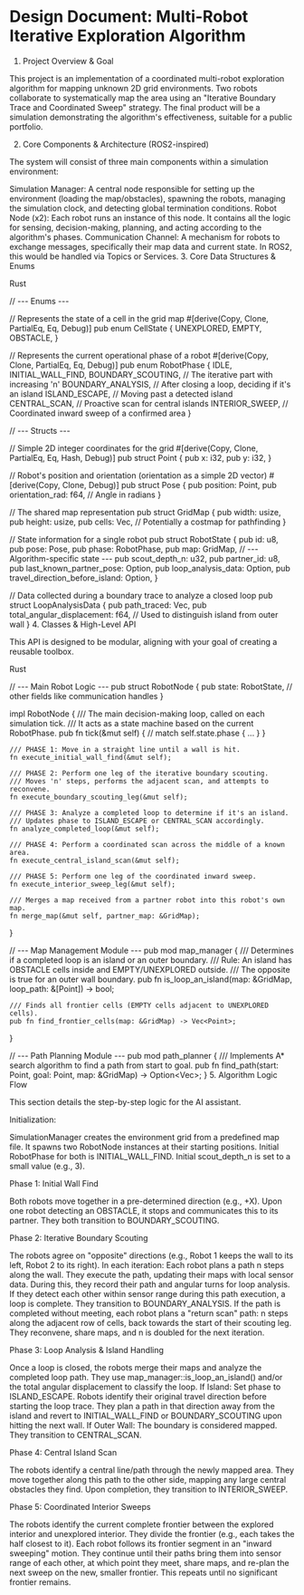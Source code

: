 # Design Document: Multi-Robot Iterative Exploration Algorithm

1. Project Overview & Goal

This project is an implementation of a coordinated multi-robot exploration algorithm for mapping unknown 2D grid environments. Two robots collaborate to systematically map the area using an "Iterative Boundary Trace and Coordinated Sweep" strategy. The final product will be a simulation demonstrating the algorithm's effectiveness, suitable for a public portfolio.

2. Core Components & Architecture (ROS2-inspired)

The system will consist of three main components within a simulation environment:

Simulation Manager: A central node responsible for setting up the environment (loading the map/obstacles), spawning the robots, managing the simulation clock, and detecting global termination conditions.
Robot Node (x2): Each robot runs an instance of this node. It contains all the logic for sensing, decision-making, planning, and acting according to the algorithm's phases.
Communication Channel: A mechanism for robots to exchange messages, specifically their map data and current state. In ROS2, this would be handled via Topics or Services.
3. Core Data Structures & Enums

Rust

// --- Enums ---

// Represents the state of a cell in the grid map
#[derive(Copy, Clone, PartialEq, Eq, Debug)]
pub enum CellState {
    UNEXPLORED,
    EMPTY,
    OBSTACLE,
}

// Represents the current operational phase of a robot
#[derive(Copy, Clone, PartialEq, Eq, Debug)]
pub enum RobotPhase {
    IDLE,
    INITIAL_WALL_FIND,
    BOUNDARY_SCOUTING, // The iterative part with increasing 'n'
    BOUNDARY_ANALYSIS, // After closing a loop, deciding if it's an island
    ISLAND_ESCAPE,     // Moving past a detected island
    CENTRAL_SCAN,      // Proactive scan for central islands
    INTERIOR_SWEEP,    // Coordinated inward sweep of a confirmed area
}

// --- Structs ---

// Simple 2D integer coordinates for the grid
#[derive(Copy, Clone, PartialEq, Eq, Hash, Debug)]
pub struct Point {
    pub x: i32,
    pub y: i32,
}

// Robot's position and orientation (orientation as a simple 2D vector)
#[derive(Copy, Clone, Debug)]
pub struct Pose {
    pub position: Point,
    pub orientation_rad: f64, // Angle in radians
}

// The shared map representation
pub struct GridMap {
    pub width: usize,
    pub height: usize,
    pub cells: Vec<CellState>,
    // Potentially a costmap for pathfinding
}

// State information for a single robot
pub struct RobotState {
    pub id: u8,
    pub pose: Pose,
    pub phase: RobotPhase,
    pub map: GridMap,
    // --- Algorithm-specific state ---
    pub scout_depth_n: u32,
    pub partner_id: u8,
    pub last_known_partner_pose: Option<Pose>,
    pub loop_analysis_data: Option<LoopAnalysisData>,
    pub travel_direction_before_island: Option<f64>,
}

// Data collected during a boundary trace to analyze a closed loop
pub struct LoopAnalysisData {
    pub path_traced: Vec<Point>,
    pub total_angular_displacement: f64, // Used to distinguish island from outer wall
}
4. Classes & High-Level API

This API is designed to be modular, aligning with your goal of creating a reusable toolbox.

Rust

// --- Main Robot Logic ---
pub struct RobotNode {
    pub state: RobotState,
    // other fields like communication handles
}

impl RobotNode {
    /// The main decision-making loop, called on each simulation tick.
    /// It acts as a state machine based on the current RobotPhase.
    pub fn tick(&mut self) {
        // match self.state.phase { ... }
    }

    /// PHASE 1: Move in a straight line until a wall is hit.
    fn execute_initial_wall_find(&mut self);

    /// PHASE 2: Perform one leg of the iterative boundary scouting.
    /// Moves 'n' steps, performs the adjacent scan, and attempts to reconvene.
    fn execute_boundary_scouting_leg(&mut self);

    /// PHASE 3: Analyze a completed loop to determine if it's an island.
    /// Updates phase to ISLAND_ESCAPE or CENTRAL_SCAN accordingly.
    fn analyze_completed_loop(&mut self);

    /// PHASE 4: Perform a coordinated scan across the middle of a known area.
    fn execute_central_island_scan(&mut self);

    /// PHASE 5: Perform one leg of the coordinated inward sweep.
    fn execute_interior_sweep_leg(&mut self);

    /// Merges a map received from a partner robot into this robot's own map.
    fn merge_map(&mut self, partner_map: &GridMap);
}

// --- Map Management Module ---
pub mod map_manager {
    /// Determines if a completed loop is an island or an outer boundary.
    /// Rule: An island has OBSTACLE cells inside and EMPTY/UNEXPLORED outside.
    /// The opposite is true for an outer wall boundary.
    pub fn is_loop_an_island(map: &GridMap, loop_path: &[Point]) -> bool;

    /// Finds all frontier cells (EMPTY cells adjacent to UNEXPLORED cells).
    pub fn find_frontier_cells(map: &GridMap) -> Vec<Point>;
}

// --- Path Planning Module ---
pub mod path_planner {
    /// Implements A* search algorithm to find a path from start to goal.
    pub fn find_path(start: Point, goal: Point, map: &GridMap) -> Option<Vec<Point>>;
}
5. Algorithm Logic Flow

This section details the step-by-step logic for the AI assistant.

Initialization:

SimulationManager creates the environment grid from a predefined map file.
It spawns two RobotNode instances at their starting positions.
Initial RobotPhase for both is INITIAL_WALL_FIND.
Initial scout_depth_n is set to a small value (e.g., 3).

Phase 1: Initial Wall Find

Both robots move together in a pre-determined direction (e.g., +X).
Upon one robot detecting an OBSTACLE, it stops and communicates this to its partner. They both transition to BOUNDARY_SCOUTING.

Phase 2: Iterative Boundary Scouting

The robots agree on "opposite" directions (e.g., Robot 1 keeps the wall to its left, Robot 2 to its right).
In each iteration:
Each robot plans a path n steps along the wall.
They execute the path, updating their maps with local sensor data. During this, they record their path and angular turns for loop analysis.
If they detect each other within sensor range during this path execution, a loop is complete. They transition to BOUNDARY_ANALYSIS.
If the path is completed without meeting, each robot plans a "return scan" path: n steps along the adjacent row of cells, back towards the start of their scouting leg.
They reconvene, share maps, and n is doubled for the next iteration.

Phase 3: Loop Analysis & Island Handling

Once a loop is closed, the robots merge their maps and analyze the completed loop path.
They use map_manager::is_loop_an_island() and/or the total angular displacement to classify the loop.
If Island:
Set phase to ISLAND_ESCAPE.
Robots identify their original travel direction before starting the loop trace.
They plan a path in that direction away from the island and revert to INITIAL_WALL_FIND or BOUNDARY_SCOUTING upon hitting the next wall.
If Outer Wall:
The boundary is considered mapped. They transition to CENTRAL_SCAN.

Phase 4: Central Island Scan

The robots identify a central line/path through the newly mapped area.
They move together along this path to the other side, mapping any large central obstacles they find.
Upon completion, they transition to INTERIOR_SWEEP.

Phase 5: Coordinated Interior Sweeps

The robots identify the current complete frontier between the explored interior and unexplored interior.
They divide the frontier (e.g., each takes the half closest to it).
Each robot follows its frontier segment in an "inward sweeping" motion.
They continue until their paths bring them into sensor range of each other, at which point they meet, share maps, and re-plan the next sweep on the new, smaller frontier. This repeats until no significant frontier remains.
